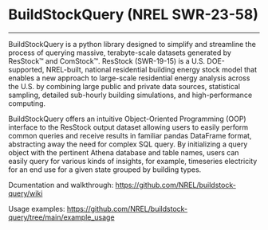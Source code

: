 # BuildStockQuery (NREL SWR-23-58)
- - - - - - - - -
BuildStockQuery is a python library designed to simplify and streamline the process of querying massive, terabyte-scale datasets generated by ResStock™ and ComStock™. ResStock (SWR-19-15) is a U.S. DOE-supported, NREL-built, national residential building energy stock model that enables a new approach to large-scale residential energy analysis across the U.S. by combining large public and private data sources, statistical sampling, detailed sub-hourly building simulations, and high-performance computing. 
 
BuildStockQuery offers an intuitive Object-Oriented Programming (OOP) interface to the ResStock output dataset allowing users to easily perform common queries and receive results in familiar pandas DataFrame format, abstracting away the need for complex SQL query. By initializing a query object with the pertinent Athena database and table names, users can easily query for various kinds of insights, for example, timeseries electricity for an end use for a given state grouped by building types.

Dcumentation and walkthrough: https://github.com/NREL/buildstock-query/wiki

Usage examples: https://github.com/NREL/buildstock-query/tree/main/example_usage

